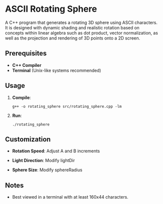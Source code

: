 # ASCII Rotating Sphere

A C++ program that generates a rotating 3D sphere using ASCII characters. It is designed with dynamic shading and realistic rotation based on concepts within linear algebra such as dot product, vector normalization, as well as the projection and rendering of 3D points onto a 2D screen.

## Prerequisites

* **C++ Compiler**
* **Terminal** (Unix-like systems recommended)

## Usage

1. **Compile**:
   ```
   g++ -o rotating_sphere src/rotating_sphere.cpp -lm
   ```

2. **Run**:
   ```
   ./rotating_sphere
   ```

## Customization

* **Rotation Speed**: Adjust A and B increments

* **Light Direction**: Modify lightDir

* **Sphere Size**: Modify sphereRadius

## Notes
* Best viewed in a terminal with at least 160x44 characters.
